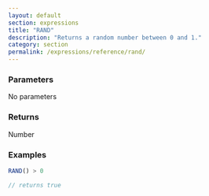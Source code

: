 ```yaml
---
layout: default
section: expressions
title: "RAND"
description: "Returns a random number between 0 and 1."
category: section
permalink: /expressions/reference/rand/
---
```


### Parameters

No parameters

### Returns

Number

### Examples

```js
RAND() > 0

// returns true
```